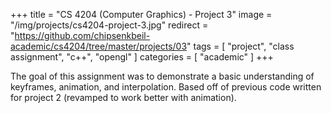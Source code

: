 +++
title = "CS 4204 (Computer Graphics) - Project 3"
image = "/img/projects/cs4204-project-3.jpg"
redirect = "https://github.com/chipsenkbeil-academic/cs4204/tree/master/projects/03"
tags = [ "project", "class assignment", "c++", "opengl" ]
categories = [ "academic" ]
+++

The goal of this assignment was to demonstrate a basic understanding of
keyframes, animation, and interpolation. Based off of previous code written for
project 2 (revamped to work better with animation).

